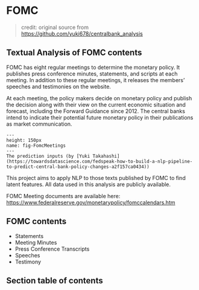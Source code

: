 # FOMC

> credit: original source from https://github.com/yuki678/centralbank_analysis

## Textual Analysis of FOMC contents

FOMC has eight regular meetings to determine the monetary policy. It publishes press conference minutes, statements, and scripts at each meeting. In addition to these regular meetings, it releases the members’ speeches and testimonies on the website. 

At each meeting, the policy makers decide on monetary policy and publish the decision along with their view on the current economic situation and forecast, including the  Forward Guidance since 2012. The central banks intend to indicate their potential future monetary policy in their publications as market communication. 

```{figure} ./figs/FomcMeetings.png
---
height: 150px
name: fig-FomcMeetings
---
The prediction inputs (by [Yuki Takahashi](https://towardsdatascience.com/fedspeak-how-to-build-a-nlp-pipeline-to-predict-central-bank-policy-changes-a2f157ca0434))
```

This project aims to apply NLP to those texts published by FOMC to find latent features. All data used in this analysis are publicly available. 

FOMC Meeting documents are available here: https://www.federalreserve.gov/monetarypolicy/fomccalendars.htm

## FOMC contents

- Statements
- Meeting Minutes
- Press Conference Transcripts
- Speeches
- Testimony

## Section table of contents

```{tableofcontents}

```
